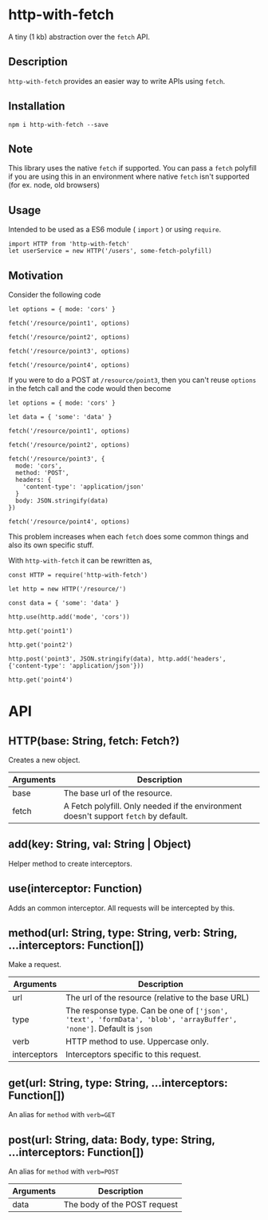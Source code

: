 # http-with-fetch
A tiny (1 kb) abstraction over the `fetch` API.

## Description

`http-with-fetch` provides an easier way to write APIs using `fetch`.

## Installation

```
npm i http-with-fetch --save
```

## Note

This library uses the native `fetch` if supported. You can pass a `fetch` polyfill if you are using this in an environment where native `fetch` isn't supported (for ex. node, old browsers)

## Usage

Intended to be used as a ES6 module ( `import` ) or using `require`.

```
import HTTP from 'http-with-fetch'
let userService = new HTTP('/users', some-fetch-polyfill)
```

## Motivation

Consider the following code
```
let options = { mode: 'cors' }

fetch('/resource/point1', options)

fetch('/resource/point2', options)

fetch('/resource/point3', options)
  
fetch('/resource/point4', options)
```

If you were to do a POST at `/resource/point3`, then you can't reuse `options` in the fetch call and the code would then become

```
let options = { mode: 'cors' }

let data = { 'some': 'data' }

fetch('/resource/point1', options)

fetch('/resource/point2', options)

fetch('/resource/point3', {
  mode: 'cors',
  method: 'POST',
  headers: {
    'content-type': 'application/json'
  }
  body: JSON.stringify(data)
})
  
fetch('/resource/point4', options)
```

This problem increases when each `fetch` does some common things and also its own specific stuff.

With `http-with-fetch` it can be rewritten as,

```
const HTTP = require('http-with-fetch')

let http = new HTTP('/resource/')

const data = { 'some': 'data' }

http.use(http.add('mode', 'cors'))

http.get('point1')

http.get('point2')

http.post('point3', JSON.stringify(data), http.add('headers', {'content-type': 'application/json'}))

http.get('point4')
```

# API

## HTTP(base: String, fetch: Fetch?)

Creates a new object.

| Arguments | Description                                                                          |
| --------- | ------------------------------------------------------------------------------------ |
| base      | The base url of the resource.                                                        |
| fetch     | A Fetch polyfill. Only needed if the environment doesn't support `fetch` by default. |

## add(key: String, val: String | Object)

Helper method to create interceptors.

## use(interceptor: Function)

Adds an common interceptor. All requests will be intercepted by this.

## method(url: String, type: String, verb: String, ...interceptors: Function[])

Make a request.

| Arguments    | Description                                                                                                       |
| ------------ | ----------------------------------------------------------------------------------------------------------------- |
| url          | The url of the resource (relative to the base URL)                                                                |
| type         | The response type. Can be one of `['json', 'text', 'formData', 'blob', 'arrayBuffer', 'none']`. Default is `json` |
| verb         | HTTP method to use. Uppercase only.                                                                               |
| interceptors | Interceptors specific to this request.                                                                            |

## get(url: String, type: String, ...interceptors: Function[])

An alias for `method` with `verb=GET`

## post(url: String, data: Body, type: String, ...interceptors: Function[])

An alias for `method` with `verb=POST`

| Arguments | Description                  |
| --------- | ---------------------------- |
| data      | The body of the POST request |

